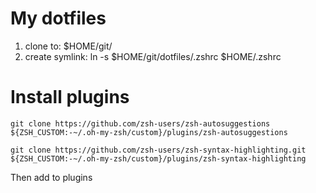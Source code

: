 # My dotfiles

1. clone to: $HOME/git/
2. create symlink: ln -s $HOME/git/dotfiles/.zshrc $HOME/.zshrc

# Install plugins
`git clone https://github.com/zsh-users/zsh-autosuggestions ${ZSH_CUSTOM:-~/.oh-my-zsh/custom}/plugins/zsh-autosuggestions`

`git clone https://github.com/zsh-users/zsh-syntax-highlighting.git ${ZSH_CUSTOM:-~/.oh-my-zsh/custom}/plugins/zsh-syntax-highlighting`

Then add to plugins
